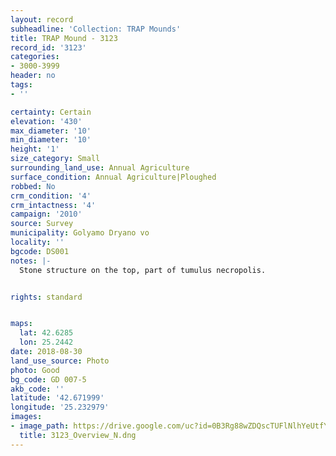 ```yaml
---
layout: record
subheadline: 'Collection: TRAP Mounds'
title: TRAP Mound - 3123
record_id: '3123'
categories:
- 3000-3999
header: no
tags:
- ''

certainty: Certain
elevation: '430'
max_diameter: '10'
min_diameter: '10'
height: '1'
size_category: Small
surrounding_land_use: Annual Agriculture
surface_condition: Annual Agriculture|Ploughed
robbed: No
crm_condition: '4'
crm_intactness: '4'
campaign: '2010'
source: Survey
municipality: Golyamo Dryano vo
locality: ''
bgcode: DS001
notes: |-
  Stone structure on the top, part of tumulus necropolis.


rights: standard


maps:
  lat: 42.6285
  lon: 25.2442
date: 2018-08-30
land_use_source: Photo
photo: Good
bg_code: GD 007-5
akb_code: ''
latitude: '42.671999'
longitude: '25.232979'
images:
- image_path: https://drive.google.com/uc?id=0B3Rg88wZDQscTUFlNlhYeUtfYzQ
  title: 3123_Overview_N.dng
---
```

